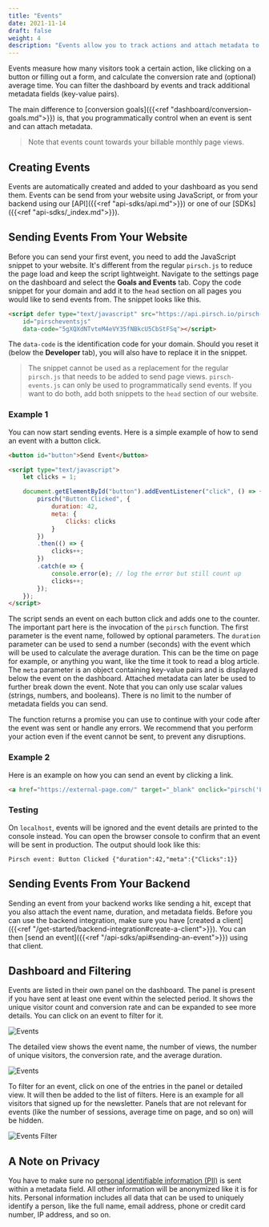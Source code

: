 ```yaml
---
title: "Events"
date: 2021-11-14
draft: false
weight: 4
description: "Events allow you to track actions and attach metadata to them."
---
```


Events measure how many visitors took a certain action, like clicking on a button or filling out a form, and calculate the conversion rate and (optional) average time. You can filter the dashboard by events and track additional metadata fields (key-value pairs).

The main difference to [conversion goals]({{<ref "dashboard/conversion-goals.md">}}) is, that you programmatically control when an event is sent and can attach metadata.

> Note that events count towards your billable monthly page views.

## Creating Events

Events are automatically created and added to your dashboard as you send them. Events can be send from your website using JavaScript, or from your backend using our [API]({{<ref "api-sdks/api.md">}}) or one of our [SDKs]({{<ref "api-sdks/_index.md">}}).

## Sending Events From Your Website

Before you can send your first event, you need to add the JavaScript snippet to your website. It's different from the regular `pirsch.js` to reduce the page load and keep the script lightweight. Navigate to the settings page on the dashboard and select the **Goals and Events** tab. Copy the code snippet for your domain and add it to the `head` section on all pages you would like to send events from. The snippet looks like this.

```HTML
<script defer type="text/javascript" src="https://api.pirsch.io/pirsch-events.js"
    id="pirscheventsjs"
    data-code="5gXQXdNTvteM4eVY35fNBkcU5CbStFSq"></script>
```

The `data-code` is the identification code for your domain. Should you reset it (below the **Developer** tab), you will also have to replace it in the snippet.

> The snippet cannot be used as a replacement for the regular `pirsch.js` that needs to be added to send page views. `pirsch-events.js` can only be used to programmatically send events. If you want to do both, add both snippets to the `head` section of our website.

### Example 1

You can now start sending events. Here is a simple example of how to send an event with a button click.

```HTML
<button id="button">Send Event</button>

<script type="text/javascript">
    let clicks = 1;

    document.getElementById("button").addEventListener("click", () => {
        pirsch("Button Clicked", {
            duration: 42,
            meta: {
                Clicks: clicks
            }
        })
        .then(() => {
            clicks++;
        })
        .catch(e => {
            console.error(e); // log the error but still count up
            clicks++;
        });
    });
</script>
```

The script sends an event on each button click and adds one to the counter. The important part here is the invocation of the `pirsch` function. The first parameter is the event name, followed by optional parameters. The `duration` parameter can be used to send a number (seconds) with the event which will be used to calculate the average duration. This can be the time on page for example, or anything you want, like the time it took to read a blog article. The `meta` parameter is an object containing key-value pairs and is displayed below the event on the dashboard. Attached metadata can later be used to further break down the event. Note that you can only use scalar values (strings, numbers, and booleans). There is no limit to the number of metadata fields you can send.

The function returns a promise you can use to continue with your code after the event was sent or handle any errors. We recommend that you perform your action even if the event cannot be sent, to prevent any disruptions.

### Example 2

Here is an example on how you can send an event by clicking a link.

```HTML
<a href="https://external-page.com/" target="_blank" onclick="pirsch('Link Clicked')">Visit external page</a>
```

### Testing

On `localhost`, events will be ignored and the event details are printed to the console instead. You can open the browser console to confirm that an event will be sent in production. The output should look like this:

```
Pirsch event: Button Clicked {"duration":42,"meta":{"Clicks":1}}
```

## Sending Events From Your Backend

Sending an event from your backend works like sending a hit, except that you also attach the event name, duration, and metadata fields. Before you can use the backend integration, make sure you have [created a client]({{<ref "/get-started/backend-integration#create-a-client">}}). You can then [send an event]({{<ref "/api-sdks/api#sending-an-event">}}) using that client.

## Dashboard and Filtering

Events are listed in their own panel on the dashboard. The panel is present if you have sent at least one event within the selected period. It shows the unique visitor count and conversion rate and can be expanded to see more details. You can click on an event to filter for it.

![Events](/dashboard/events.png)

The detailed view shows the event name, the number of views, the number of unique visitors, the conversion rate, and the average duration.

![Events](/dashboard/events-metadata.png)

To filter for an event, click on one of the entries in the panel or detailed view. It will then be added to the list of filters. Here is an example for all visitors that signed up for the newsletter. Panels that are not relevant for events (like the number of sessions, average time on page, and so on) will be hidden.

![Events Filter](/dashboard/events-filter.png)

## A Note on Privacy

You have to make sure no [personal identifiable information (PII)](https://en.wikipedia.org/wiki/Personal_data) is sent within a metadata field. All other information will be anonymized like it is for hits. Personal information includes all data that can be used to uniquely identify a person, like the full name, email address, phone or credit card number, IP address, and so on.
